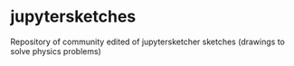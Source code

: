 # jupytersketches
Repository of community edited of jupytersketcher sketches (drawings to solve physics problems)
